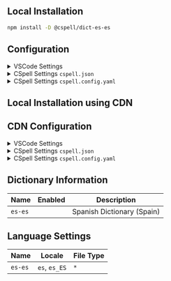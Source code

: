 ## Local Installation

```sh
npm install -D @cspell/dict-es-es
```

## Configuration

<details>
<summary>VSCode Settings</summary>

Add the following to your VSCode settings:

**`.vscode/settings.json`**

```jsonc
{
  "cSpell.import": ["@cspell/dict-es-es/cspell-ext.json"],
  "cSpell.language": "es, es_ES",
}
```

</details>

<details>
<summary>CSpell Settings <code>cspell.json</code></summary>

**`cspell.json`**

```jsonc
{
  "import": ["@cspell/dict-es-es/cspell-ext.json"],
  "language": "es, es_ES",
}
```

</details>

<details>
<summary>CSpell Settings <code>cspell.config.yaml</code></summary>

**`cspell.config.yaml`**

```yaml
import:
  - '@cspell/dict-es-es/cspell-ext.json'
language: es, es_ES
```

</details>

## Local Installation using CDN

## CDN Configuration

<details>
<summary>VSCode Settings</summary>

Add the following to your VSCode settings:

**`.vscode/settings.json`**

```jsonc
{
  "cSpell.import": ["https://cdn.jsdelivr.net/npm/@cspell/dict-es-es/cspell-ext.json"],
  "cSpell.language": "es, es_ES",
}
```

</details>

<details>
<summary>CSpell Settings <code>cspell.json</code></summary>

**`cspell.json`**

```jsonc
{
  "import": ["https://cdn.jsdelivr.net/npm/@cspell/dict-es-es/cspell-ext.json"],
  "language": "es, es_ES",
}
```

</details>

<details>
<summary>CSpell Settings <code>cspell.config.yaml</code></summary>

**`cspell.config.yaml`**

```yaml
import:
  - https://cdn.jsdelivr.net/npm/@cspell/dict-es-es/cspell-ext.json
language: es, es_ES
```

</details>

## Dictionary Information

| Name    | Enabled | Description                |
| ------- | ------- | -------------------------- |
| `es-es` |         | Spanish Dictionary (Spain) |

## Language Settings

| Name    | Locale        | File Type |
| ------- | ------------- | --------- |
| `es-es` | `es`, `es_ES` | `*`       |
